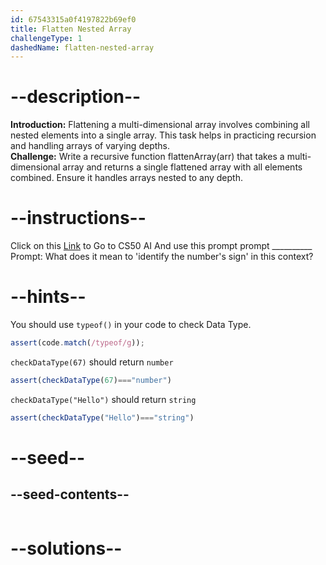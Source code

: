 ```yaml
---
id: 67543315a0f4197822b69ef0
title: Flatten Nested Array
challengeType: 1
dashedName: flatten-nested-array
---
```


# --description--

**Introduction:**
Flattening a multi-dimensional array involves combining all nested elements into a single array. This task helps in practicing recursion and handling arrays of varying depths.
<br>
**Challenge:**
Write a recursive function flattenArray(arr) that takes a multi-dimensional array and returns a single flattened array with all elements combined. Ensure it handles arrays nested to any depth.

# --instructions--

Click on this <a href = "https://cs50.ai/chat">Link</a>  to Go to CS50 AI 
And use this prompt prompt __________
Prompt: What does it mean to 'identify the number's sign' in this context?

# --hints--

You should use `typeof()`  in your code to check Data Type.

```js
assert(code.match(/typeof/g));
```

`checkDataType(67)` should return `number`

```js
assert(checkDataType(67)==="number")
```

`checkDataType("Hello")` should return `string`

```js
assert(checkDataType("Hello")==="string")
```

# --seed--
## --seed-contents--

```js

```

# --solutions--

```js

```
